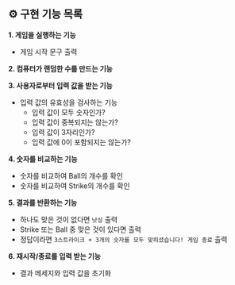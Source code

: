 ## ⚙ 구현 기능 목록

**1. 게임을 실행하는 기능**

- 게임 시작 문구 출력

**2. 컴퓨터가 랜덤한 수를 만드는 기능**

**3. 사용자로부터 입력 값을 받는 기능**

- 입력 값의 유효성을 검사하는 기능
  - 입력 값이 모두 숫자인가?
  - 입력 값이 중복되지는 않는가?
  - 입력 값이 3자리인가?
  - 입력 값에 0이 포함되지는 않는가?

**4. 숫자를 비교하는 기능**

- 숫자를 비교하여 Ball의 개수를 확인
- 숫자를 비교하여 Strike의 개수를 확인

**5. 결과를 반환하는 기능**

- 하나도 맞은 것이 없다면 `낫싱` 출력
- Strike 또는 Ball 중 맞은 것이 있다면 출력
- 정답이라면 `3스트라이크 + 3개의 숫자를 모두 맞히셨습니다! 게임 종료` 출력

**6. 재시작/종료를 입력 받는 기능**

- 결과 메세지와 입력 값을 초기화
